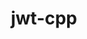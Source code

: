 ---
title: "jwt-cpp"
layout: cache
categories: [package, develop]
meta: {"compilers": ["gcc@=11.4.0"], "num_specs": 4, "num_specs_by_stack": {"hep": 4, "root": 4}, "oss": ["ubuntu22.04"], "platforms": ["linux"], "stacks": ["hep", "root"], "targets": ["x86_64_v3"], "versions": ["0.6.0"]}
spec_details: [{"compiler": "gcc@=11.4.0", "hash": "346cmwyiwu7y67tg3srlutiopxfwx4iy", "os": "ubuntu22.04", "platform": "linux", "size": "-", "stacks": ["hep", "root"], "target": "x86_64_v3", "variants": ["build_system=cmake", "build_type=Release", "generator=make", "~ipo", "ssl=openssl"], "versions": ["0.6.0"]}, {"compiler": "gcc@=11.4.0", "hash": "kbwevn3lscw7g4ohdwhkfk2wadjuwp7n", "os": "ubuntu22.04", "platform": "linux", "size": "-", "stacks": ["hep", "root"], "target": "x86_64_v3", "variants": ["build_system=cmake", "build_type=Release", "generator=make", "~ipo", "ssl=openssl"], "versions": ["0.6.0"]}, {"compiler": "gcc@=11.4.0", "hash": "qptlsykskyf3tcmdeduutlnmaqzffgfq", "os": "ubuntu22.04", "platform": "linux", "size": "-", "stacks": ["hep", "root"], "target": "x86_64_v3", "variants": ["build_system=cmake", "build_type=Release", "generator=make", "~ipo", "ssl=openssl"], "versions": ["0.6.0"]}, {"compiler": "gcc@=11.4.0", "hash": "wzwk4wzudn5ht5zyfiglqj53domfkosz", "os": "ubuntu22.04", "platform": "linux", "size": "-", "stacks": ["hep", "root"], "target": "x86_64_v3", "variants": ["build_system=cmake", "build_type=Release", "generator=make", "~ipo", "ssl=openssl"], "versions": ["0.6.0"]}]
---